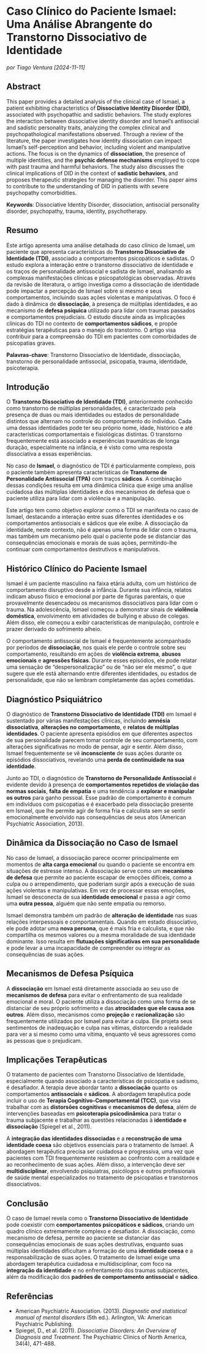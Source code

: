 # **Caso Clínico do Paciente Ismael: Uma Análise Abrangente do Transtorno Dissociativo de Identidade**

_por Tiago Ventura [2024-11-11]_


## **Abstract**

This paper provides a detailed analysis of the clinical case of Ismael, a patient exhibiting characteristics of **Dissociative Identity Disorder (DID)**, associated with psychopathic and sadistic behaviors. The study explores the interaction between dissociative identity disorder and Ismael’s antisocial and sadistic personality traits, analyzing the complex clinical and psychopathological manifestations observed. Through a review of the literature, the paper investigates how identity dissociation can impact Ismael’s self-perception and behavior, including violent and manipulative actions. The focus is on the dynamics of **dissociation**, the presence of multiple identities, and the **psychic defense mechanisms** employed to cope with past trauma and harmful behaviors. The study also discusses the clinical implications of DID in the context of **sadistic behaviors**, and proposes therapeutic strategies for managing the disorder. This paper aims to contribute to the understanding of DID in patients with severe psychopathy comorbidities.

**Keywords**: Dissociative Identity Disorder, dissociation, antisocial personality disorder, psychopathy, trauma, identity, psychotherapy.


## **Resumo**

Este artigo apresenta uma análise detalhada do caso clínico de Ismael, um paciente que apresenta características do **Transtorno Dissociativo de Identidade (TDI)**, associado a comportamentos psicopáticos e sadistas. O estudo explora a interação entre o transtorno dissociativo de identidade e os traços de personalidade antissocial e sadista de Ismael, analisando as complexas manifestações clínicas e psicopatológicas observadas. Através da revisão de literatura, o artigo investiga como a dissociação de identidade pode impactar a percepção de Ismael sobre si mesmo e seus comportamentos, incluindo suas ações violentas e manipulativas. O foco é dado à dinâmica de **dissociação**, à presença de múltiplas identidades, e ao mecanismo de **defesa psíquica** utilizado para lidar com traumas passados e comportamentos prejudiciais. O estudo discute ainda as implicações clínicas do TDI no contexto de **comportamentos sádicos**, e propõe estratégias terapêuticas para o manejo do transtorno. O artigo visa contribuir para a compreensão do TDI em pacientes com comorbidades de psicopatias graves.

**Palavras-chave**: Transtorno Dissociativo de Identidade, dissociação, transtorno de personalidade antissocial, psicopatia, trauma, identidade, psicoterapia.

## **Introdução**

O **Transtorno Dissociativo de Identidade (TDI)**, anteriormente conhecido como transtorno de múltiplas personalidades, é caracterizado pela presença de duas ou mais identidades ou estados de personalidade distintos que alternam no controle do comportamento do indivíduo. Cada uma dessas identidades pode ter seu próprio nome, idade, histórico e até características comportamentais e fisiológicas distintas. O transtorno frequentemente está associado a experiências traumáticas de longa duração, especialmente na infância, e é visto como uma resposta dissociativa a essas experiências.

No caso de **Ismael**, o diagnóstico de TDI é particularmente complexo, pois o paciente também apresenta características de **Transtorno de Personalidade Antissocial (TPA)** com traços **sádicos**. A combinação dessas condições resulta em uma dinâmica clínica que exige uma análise cuidadosa das múltiplas identidades e dos mecanismos de defesa que o paciente utiliza para lidar com a violência e a manipulação.

Este artigo tem como objetivo explorar como o TDI se manifesta no caso de Ismael, destacando a interação entre suas diferentes identidades e os comportamentos antissociais e sádicos que ele exibe. A dissociação da identidade, neste contexto, não é apenas uma forma de lidar com o trauma, mas também um mecanismo pelo qual o paciente pode se distanciar das consequências emocionais e morais de suas ações, permitindo-lhe continuar com comportamentos destrutivos e manipulativos.

## **Histórico Clínico do Paciente Ismael**

Ismael é um paciente masculino na faixa etária adulta, com um histórico de comportamento disruptivo desde a infância. Durante sua infância, relatos indicam abuso físico e emocional por parte de figuras parentais, o que provavelmente desencadeou os mecanismos dissociativos para lidar com o trauma. Na adolescência, Ismael começou a demonstrar sinais de **violência doméstica**, envolvimento em atividades de bullying e abuso de colegas. Além disso, ele começou a exibir características de manipulação, controle e prazer derivado do sofrimento alheio.

O comportamento antissocial de Ismael é frequentemente acompanhado por períodos de **dissociação**, nos quais ele perde o controle sobre seu comportamento, resultando em ações de **violência extrema**, **abusos emocionais** e **agressões físicas**. Durante esses episódios, ele pode relatar uma sensação de “despersonalização” ou de “não ser ele mesmo”, o que sugere que ele está alternando entre diferentes identidades, ou estados de personalidade, que não se lembram completamente das ações cometidas.

## **Diagnóstico Psiquiátrico**

O diagnóstico de **Transtorno Dissociativo de Identidade (TDI)** em Ismael é sustentado por várias manifestações clínicas, incluindo **amnésia dissociativa**, **alterações no comportamento**, e **relatos de múltiplas identidades**. O paciente apresenta episódios em que diferentes aspectos de sua personalidade parecem tomar controle de seu comportamento, com alterações significativas no modo de pensar, agir e sentir. Além disso, Ismael frequentemente se vê **inconsciente** de suas ações durante os episódios dissociativos, revelando uma **perda de continuidade na sua identidade**.

Junto ao TDI, o diagnóstico de **Transtorno de Personalidade Antissocial** é evidente devido à presença de **comportamentos repetidos de violação das normas sociais**, **falta de empatia** e uma tendência a **explorar e manipular os outros** para ganho pessoal. Esse padrão de comportamento é comum em indivíduos com psicopatias e é exacerbado pela dissociação presente em Ismael, que lhe permite agir de forma fria e calculista sem se sentir emocionalmente envolvido nas consequências de seus atos (American Psychiatric Association, 2013).

## **Dinâmica da Dissociação no Caso de Ismael**

No caso de Ismael, a dissociação parece ocorrer principalmente em momentos de **alta carga emocional** ou quando o paciente se encontra em situações de estresse intenso. A dissociação serve como um **mecanismo de defesa** que permite ao paciente escapar de emoções difíceis, como a culpa ou o arrependimento, que poderiam surgir após a execução de suas ações violentas e manipulativas. Em vez de processar essas emoções, Ismael se desconecta de sua **identidade emocional** e passa a agir como uma **outra pessoa**, alguém que não sente empatia ou remorso.

Ismael demonstra também um padrão de **alteração de identidade** nas suas relações interpessoais e comportamentais. Quando em estado dissociativo, ele pode adotar uma **nova persona**, que é mais fria e calculista, e que não compartilha os mesmos valores ou a mesma moralidade de sua identidade dominante. Isso resulta em **flutuações significativas em sua personalidade** e pode levar a uma incapacidade de compreender ou integrar as consequências de suas ações.

## **Mecanismos de Defesa Psíquica**

A **dissociação** em Ismael está diretamente associada ao seu uso de **mecanismos de defesa** para evitar o enfrentamento de sua realidade emocional e moral. O paciente utiliza a dissociação como uma forma de se distanciar de seu próprio sofrimento e das **atrocidades que ele causa aos outros**. Além disso, mecanismos como **projeção** e **racionalização** são frequentemente utilizados por Ismael para evitar a culpa. Ele projeta seus sentimentos de inadequação e culpa nas vítimas, distorcendo a realidade para ver a si mesmo como uma vítima, enquanto vê seus agressores como as pessoas que o prejudicam.

## **Implicações Terapêuticas**

O tratamento de pacientes com Transtorno Dissociativo de Identidade, especialmente quando associado a características de psicopatia e sadismo, é desafiador. A terapia deve abordar tanto a **dissociação** quanto os comportamentos **antissociais** e **sádicos**. A abordagem terapêutica pode incluir o uso de **Terapia Cognitivo-Comportamental (TCC)**, que visa trabalhar com as **distorsões cognitivas** e **mecanismos de defesa**, além de intervenções baseadas em **psicoterapia psicodinâmica** para tratar o trauma subjacente e trabalhar as questões relacionadas à **identidade e dissociação** (Spiegel et al., 2011).

A **integração das identidades dissociadas** e a **reconstrução de uma identidade coesa** são objetivos essenciais para o tratamento de Ismael. A abordagem terapêutica precisa ser cuidadosa e progressiva, uma vez que pacientes com TDI frequentemente resistem ao confronto com a realidade e ao reconhecimento de suas ações. Além disso, a intervenção deve ser **multidisciplinar**, envolvendo psiquiatras, psicólogos e outros profissionais de saúde mental especializados no tratamento de psicopatias e transtornos dissociativos.

## **Conclusão**

O caso de Ismael revela como o **Transtorno Dissociativo de Identidade** pode coexistir com **comportamentos psicopáticos e sádicos**, criando um quadro clínico extremamente complexo e desafiador. A dissociação, como mecanismo de defesa, permite ao paciente se distanciar das consequências emocionais de suas ações destrutivas, enquanto suas múltiplas identidades dificultam a formação de uma **identidade coesa** e a responsabilização de suas ações. O tratamento de Ismael exige uma abordagem terapêutica cuidadosa e multidisciplinar, com foco na **integração da identidade** e no enfrentamento dos traumas subjacentes, além da modificação dos **padrões de comportamento antissocial** e **sádico**.

## **Referências**

- American Psychiatric Association. (2013). *Diagnostic and statistical manual of mental disorders* (5th ed.). Arlington, VA: American Psychiatric Publishing.
- Spiegel, D., et al. (2011). *Dissociative Disorders: An Overview of Diagnosis and Treatment*. The Psychiatric Clinics of North America, 34(4), 471-488. 

